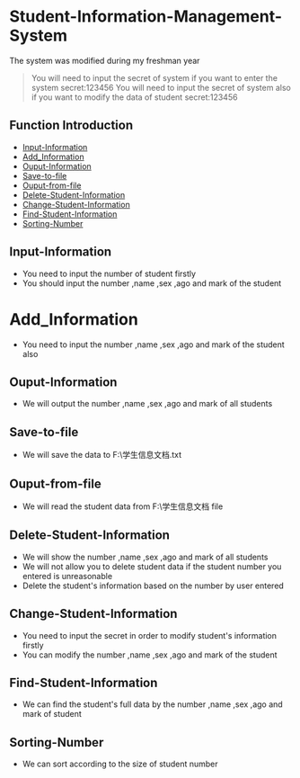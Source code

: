 # Student-Information-Management-System
The system was modified during my freshman year


>You will need to input the secret of system if you want to enter the system
>secret:123456
> You will need to input the secret of system also if you want to modify the data of student 
>secret:123456


## Function Introduction
<!--ts-->
   * [Input-Information](#Input-Information)
   * [Add_Information](#Add_Information)
   * [Ouput-Information](#Ouput-Information)
   * [Save-to-file](#Save-to-file)
   * [Ouput-from-file](#Ouput-from-file)
   * [Delete-Student-Information](#Delete-Student-Information)
   * [Change-Student-Information](#Change-Student-Information)
   * [Find-Student-Information](#Find-Student-Information)
   * [Sorting-Number](#Sorting-Number)
<!--te-->


## Input-Information
   - You need to input the number of student firstly
   - You should input the number ,name ,sex ,ago and mark of the student

# Add_Information
   - You need to input the number ,name ,sex ,ago and mark of the student also

## Ouput-Information
   - We will output the number ,name ,sex ,ago and mark of all students

## Save-to-file
   - We will save the data to F:\\学生信息文档.txt

## Ouput-from-file
   - We will read the student data from F:\\学生信息文档 file

## Delete-Student-Information
   - We will show the number ,name ,sex ,ago and mark of all students
   - We will not allow you to delete student data if the student number you entered is unreasonable
   - Delete the student's information based on the number by user entered
  
## Change-Student-Information
   - You need to input the secret in order to modify student's information firstly
   - You can modify the number ,name ,sex ,ago and mark of the student
   
## Find-Student-Information
   - We can find the student's full data by the number ,name ,sex ,ago and mark of student
   
 ## Sorting-Number
   - We can sort according to the size of student number
